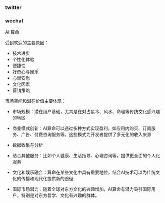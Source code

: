 ### twitter

### wechat

AI 算命

受到欢迎的主要原因：

- 技术进步
- 个性化体验
- 便捷性
- 好奇心与娱乐
- 心里安慰
- 文化因素
- 营销策略


市场空间和潜在价值主要体现：

- 市场规模：潜在用户基础，尤其是在对占星术、风水、命理等传统文化感兴趣的地区

- 商业模式创新：AI算命可以通过多种方式实现盈利，如应用内购买、订阅服务、广告、付费咨询服务等。这些模式为开发者提供了多元化的收入来源

- 数据收集与分析

- 结合其他服务：比如个人健康、生活指导、心理咨询等，提供更全面的个人化服务

- 文化和娱乐融合：算命在某些文化中具有重要地位，结合AI技术可以为传统文化的传播和现代化提供新的途径

- 国际市场潜力：随着全球对东方文化的兴趣增加，AI算命有潜力吸引国际用户，特别是对东方哲学、文化有兴趣的群体。

